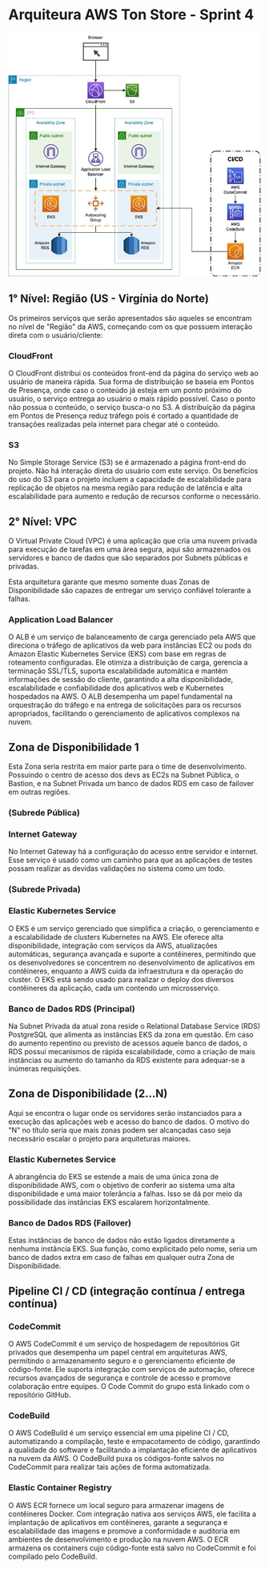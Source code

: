 # Arquiteura AWS Ton Store - Sprint 4

![Arquitetura AWS Sprint 4](./img/arc_sprint_4.jpeg)

## 1° Nível: Região (US - Virgínia do Norte)

Os primeiros serviços que serão apresentados são aqueles se encontram no nível de "Região" da AWS, começando com os que possuem interação direta com o usuário/cliente:

### CloudFront

O CloudFront distribui os conteúdos front-end da página do serviço web ao usuário de maneira rápida. Sua forma de distribuição se baseia em Pontos de Presença, onde caso o conteúdo já esteja em um ponto próximo do usuário, o serviço entrega ao usuário o mais rápido possível. Caso o ponto não possua o conteúdo, o serviço busca-o no S3. A distribuição da página em Pontos de Presença reduz tráfego pois é cortado a quantidade de transações realizadas pela internet para chegar até o conteúdo.

### S3

No Simple Storage Service (S3) se é armazenado a página front-end do projeto. Não há interação direta do usuário com este serviço. Os benefícios do uso do S3 para o projeto incluem a capacidade de escalabilidade para replicação de objetos na mesma região para redução de latência e alta escalabilidade para aumento e redução de recursos conforme o necessário.

## 2° Nível: VPC

O Virtual Private Cloud (VPC) é uma aplicação que cria uma nuvem privada para execução de tarefas em uma área segura, aqui são armazenados os servidores e banco de dados que são separados por Subnets públicas e privadas.

Esta arquitetura garante que mesmo somente duas Zonas de Disponibilidade são capazes de entregar um serviço confiável tolerante a falhas.

### Application Load Balancer

O ALB é um serviço de balanceamento de carga gerenciado pela AWS que direciona o tráfego de aplicativos da web para instâncias EC2 ou pods do Amazon Elastic Kubernetes Service (EKS) com base em regras de roteamento configuradas. Ele otimiza a distribuição de carga, gerencia a terminação SSL/TLS, suporta escalabilidade automática e mantém informações de sessão do cliente, garantindo a alta disponibilidade, escalabilidade e confiabilidade dos aplicativos web e Kubernetes hospedados na AWS. O ALB desempenha um papel fundamental na orquestração do tráfego e na entrega de solicitações para os recursos apropriados, facilitando o gerenciamento de aplicativos complexos na nuvem.

## Zona de Disponibilidade 1

Esta Zona seria restrita em maior parte para o time de desenvolvimento. Possuindo o centro de acesso dos devs as EC2s na Subnet Pública, o Bastion, e na Subnet Privada um banco de dados RDS em caso de failover em outras regiões.

### (Subrede Pública)

### Internet Gateway

No Internet Gateway há a configuração do acesso entre servidor e internet. Esse serviço é usado como um caminho para que as aplicações de testes possam realizar as devidas validações no sistema como um todo.

### (Subrede Privada)

### Elastic Kubernetes Service

O EKS é um serviço gerenciado que simplifica a criação, o gerenciamento e a escalabilidade de clusters Kubernetes na AWS. Ele oferece alta disponibilidade, integração com serviços da AWS, atualizações automáticas, segurança avançada e suporte a contêineres, permitindo que os desenvolvedores se concentrem no desenvolvimento de aplicativos em contêineres, enquanto a AWS cuida da infraestrutura e da operação do cluster. O EKS está sendo usado para realizar o deploy dos diversos contêineres da aplicação, cada um contendo um microsserviço.

### Banco de Dados RDS (Principal)

Na Subnet Privada da atual zona reside o Relational Database Service (RDS) PostgreSQL que alimenta as instâncias EKS da zona em questão. Em caso do aumento repentino ou previsto de acessos aquele banco de dados, o RDS possuí mecanismos de rápida escalabilidade, como a criação de mais instâncias ou aumento do tamanho da RDS existente para adequar-se a inúmeras requisições.

## Zona de Disponibilidade (2...N)

Aqui se encontra o lugar onde os servidores serão instanciados para a execução das aplicações web e acesso do banco de dados. O motivo do "N" no título seria que mais zonas podem ser alcançadas caso seja necessário escalar o projeto para arquiteturas maiores.

### Elastic Kubernetes Service

A abrangência do EKS se estende a mais de uma única zona de disponibilidade AWS, com o objetivo de conferir ao sistema uma alta disponibilidade e uma maior tolerância a falhas. Isso se dá por meio da possibilidade das instâncias EKS escalarem horizontalmente.

### Banco de Dados RDS (Failover)

Estas instâncias de banco de dados não estão ligados diretamente a nenhuma instância EKS. Sua função, como explicitado pelo nome, seria um banco de dados extra em caso de falhas em qualquer outra Zona de Disponibilidade. 

## Pipeline CI / CD (integração contínua / entrega contínua)

### CodeCommit

O AWS CodeCommit é um serviço de hospedagem de repositórios Git privados que desempenha um papel central em arquiteturas AWS, permitindo o armazenamento seguro e o gerenciamento eficiente de código-fonte. Ele suporta integração com serviços de automação, oferece recursos avançados de segurança e controle de acesso e promove colaboração entre equipes. O Code Commit do grupo está linkado com o repositório GitHub.

### CodeBuild

O AWS CodeBuild é um serviço essencial em uma pipeline CI / CD, automatizando a compilação, teste e empacotamento de código, garantindo a qualidade do software e facilitando a implantação eficiente de aplicativos na nuvem da AWS. O CodeBuild puxa os códigos-fonte salvos no CodeCommit para realizar tais ações de forma automatizada.

### Elastic Container Registry

O AWS ECR fornece um local seguro para armazenar imagens de contêineres Docker. Com integração nativa aos serviços AWS, ele facilita a implantação de aplicativos em contêineres, garante a segurança e escalabilidade das imagens e promove a conformidade e auditoria em ambientes de desenvolvimento e produção na nuvem AWS. O ECR armazena os containers cujo código-fonte está salvo no CodeCommit e foi compilado pelo CodeBuild.



